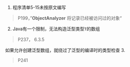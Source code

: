 1. 程序清单5-15未按原文编写
> P199，”**ObjectAnalyzer** 将记录已经被访问过的对象“
2.  Java有一个限制，无法构造泛型类型`T`的数组
> P237， 6.3.5

如果允许创建泛型数组，就绕过了泛型的编译时的类型检查
3.  
> P241
<!--stackedit_data:
eyJoaXN0b3J5IjpbMTk3ODQ1MTA1MCw0NTkxNjMxNzgsLTk2Nz
cwNzE5NV19
-->
